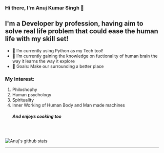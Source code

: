 ### Hi there, I'm Anuj Kumar Singh  👋

## I'm a Developer by profession, having aim to solve real life problem that could ease the human life with my skill set!
- 🔭 I’m currently using Python as my Tech tool!
- 🌱 I’m currently gaining the knowledge on fuctionality of human brain the way it learns the way it explore 
- 🥅 Goals: Make our surrounding a better place 
### My Interest:
1. Philoshophy 
2. Human psychology
3. Spirituality
4. Inner Working of Human Body and Man made machines
     ###### **And enjoys cooking too**


<br />


![Anuj's github stats](https://github-readme-stats.vercel.app/api?username=aks97cs&show_icons=true&theme=merko)

---
[linkedin]:  https://www.linkedin.com/in/anuj-singh-204345152/
[github]: https://github.com/
[mongo]: https://www.mongodb.com/
[mysql]: https://www.mysql.com/
[sql]: https://en.wikipedia.org/wiki/SQL


